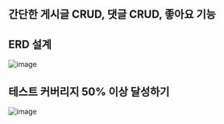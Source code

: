 <h2>간단한 게시글 CRUD, 댓글 CRUD, 좋아요 기능</h2>
<h2> ERD 설계  </h2>

![image](https://user-images.githubusercontent.com/58474431/194852058-74f88b44-d35f-4098-9b32-5a914ef01682.png)

<h2> 테스트 커버리지 50% 이상 달성하기</h2>

![image](https://user-images.githubusercontent.com/58474431/184135301-039a6517-25b1-4584-ad75-cf54c1beec0f.png)
